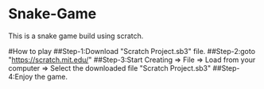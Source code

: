 # Snake-Game
This is a snake game build using scratch.

#How to play
##Step-1:Download "Scratch Project.sb3" file.
##Step-2:goto "https://scratch.mit.edu/"
##Step-3:Start Creating => File => Load from your computer => Select the downloaded file "Scratch Project.sb3"
##Step-4:Enjoy the game.
